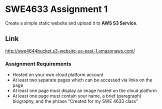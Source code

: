 # SWE4633 Assignment 1
Create a simple static website and upload it to **AWS S3 Service**.
## Link
http://swe4644bucket.s3-website-us-east-1.amazonaws.com/
### Assignment Requirements
* Hosted on your own cloud platform account
* At least two separate pages which can be accessed via links on the page
* At least one page must display an image hosted on the cloud platform
* At least one page must contain your name, a brief (paragraph) biography, and the phrase "Created for my SWE 4633 class"

